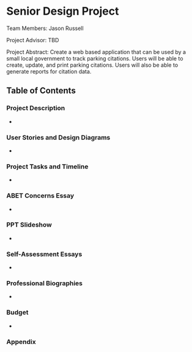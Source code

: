 # Senior Design Project

Team Members: Jason Russell

Project Advisor: TBD

Project Abstract: Create a web based application that can be used by a small local government to track parking citations. Users will be able to create, update, and print parking citations. Users will also be able to generate reports for citation data. 


## Table of Contents

### Project Description 
-
### User Stories and Design Diagrams 
- 
### Project Tasks and Timeline
-
### ABET Concerns Essay
-
### PPT Slideshow
-
### Self-Assessment Essays
-
### Professional Biographies 
-
### Budget
-
### Appendix

